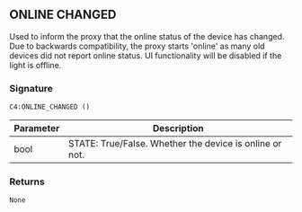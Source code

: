 ## ONLINE CHANGED

Used to inform the proxy that the online status of the device has changed.  Due to backwards compatibility, the proxy starts 'online' as many old devices did not report online status.  UI functionality will be disabled if the light is offline.

### Signature

`C4:ONLINE_CHANGED ()`



| Parameter | Description |
| --- | --- |
| bool | STATE: True/False. Whether the device is online or not. |


### Returns

`None`